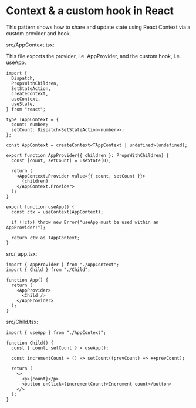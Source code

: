 # Context & a custom hook in React

This pattern shows how to share and update state using React Context via a custom provider and hook.

src/AppContext.tsx:

This file exports the provider, i.e. AppProvider, and the custom hook, i.e. useApp.

```tsx
import {
  Dispatch,
  PropsWithChildren,
  SetStateAction,
  createContext,
  useContext,
  useState,
} from "react";

type TAppContext = {
  count: number;
  setCount: Dispatch<SetStateAction<number>>;
};

const AppContext = createContext<TAppContext | undefined>(undefined);

export function AppProvider({ children }: PropsWithChildren) {
  const [count, setCount] = useState(0);

  return (
    <AppContext.Provider value={{ count, setCount }}>
      {children}
    </AppContext.Provider>
  );
}

export function useApp() {
  const ctx = useContext(AppContext);

  if (!ctx) throw new Error("useApp must be used within an AppProvider!");

  return ctx as TAppContext;
}
```

src/\_app.tsx:

```tsx
import { AppProvider } from "./AppContext";
import { Child } from "./Child";

function App() {
  return (
    <AppProvider>
      <Child />
    </AppProvider>
  );
}
```

src/Child.tsx:

```tsx
import { useApp } from "./AppContext";

function Child() {
  const { count, setCount } = useApp();

  const incrementCount = () => setCount((prevCount) => ++prevCount);

  return (
    <>
      <p>{count}</p>
      <button onClick={incrementCount}>Increment count</button>
    </>
  );
}
```
